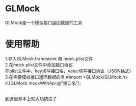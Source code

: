# GLMock
GLMock是一个模拟接口返回数据的工具

# 使用帮助
1.导入GLMock.framework 和 mock.plist文件<br>
2.在mock.plist文件中添加接口协议<br>
在plist文件中，key填写接口名，value填写接口协议（JSON格式）<br>
3.在需要模拟接口返回数据的类 #import <GLMock/GLMock.h><br>
4.[GLMock mockWithApi:@"接口名"];<br><br>

到这里基本上就大功搞成了